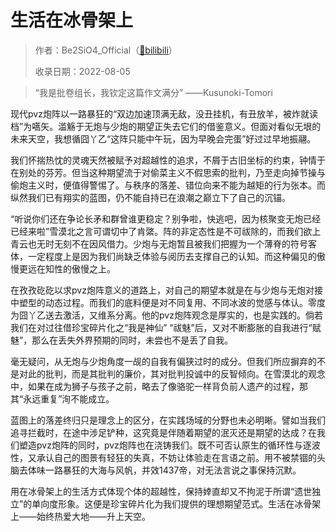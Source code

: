 # 生活在冰骨架上

> 作者：Be2SiO4_Official（[🔗bilibili](https://www.bilibili.com/read/cv7229263)）
>
> 收录日期：2022-08-05

> “我是批卷组长，我钦定这篇作文满分” ——Kusunoki-Tomori

现代pvz炮阵以一路暴狂的“双边加速顶满无敌，没丑挂机，有丑放羊，被炸就读档”为嚆矢。滥觞于无炮与少炮的期望正失去它们的借鉴意义。但面对看似无垠的未来天空，我想循囧丫乙“这阵只能中午玩，因为早晚会完蛋”好过过早地振翮。

我们怀揣热忱的灵魂天然被赋予对超越性的追求，不屑于古旧坐标的约束，钟情于在别处的芬芳。但当这种期望流于对偷菜主义不假思索的批判，乃至走向掉节操与偷炮主义时，便值得警惕了。与秩序的落差、错位向来不能为越矩的行为张本。而纵然我们已有翔实的蓝图，仍不能自持已在浪潮之巅立下了自己的沉锚。

“听说你们还在争论长矛和群曾谁更稳定？别争啦，快逃吧，因为核聚变无炮已经已经来啦”雪漠北之言可谓切中了肯綮。阵的非定态性是不可祓除的，而我们欲上青云也无时无刻不在因风借力。少炮与无炮暂且被我们把握为一个薄脊的符号客体，一定程度上是因为我们尚缺乏体验与阅历去支撑自己的认知。而这种偏见的傲慢更远在知性的傲慢之上。

在孜孜矻矻以求pvz炮阵意义的道路上，对自己的期望本就是在与少炮与无炮对接中塑型的动态过程。而我们的底料便是对不同复用、不同冰波的觉感与体认。零度为囧丫乙送去激活，又维系分离。他的pvz炮阵观念是厚实的，也是实践的。倘若我们在对过往借珍宝碎片化之“我是神仙” “祓魅”后，又对不断膨胀的自我进行“赋魅”，那么在丢失外界预期的同时，未尝也不是丢了自我。

毫无疑问，从无炮与少炮角度一觇的自我有偏狭过时的成分。但我们所应摒弃的不是对此的批判，而是其批判的廉价，其对批判投诚中的反智倾向。在雪漠北的观念中，如果在成为狮子与孩子之前，略去了像骆驼一样背负前人遗产的过程，那其“永远重复”洵不能成立。

蓝图上的落差终归只是理念上的区分，在实践场域的分野也未必明晰。譬如当我们追寻拦截时，在途中涉足铲种，这究竟是伴随着期望的泯灭还是期望的达成？在我们塑造pvz炮阵的同时，pvz炮阵也在浇铸我们。既不可否认原生的循环性与逐波性，又承认自己的图景有轻狂的失真，不妨让体验走在言语之前。用不被禁锢的头脑去体味一路暴狂的大海与风帆，并效1437帝，对无法言说之事保持沉默。

用在冰骨架上的生活方式体现个体的超越性，保持婞直却又不拘泥于所谓“遗世独立”的单向度形象。这便是珍宝碎片化为我们提供的理想期望范式。生活在冰骨架上——始终热爱大地——升上天空。
